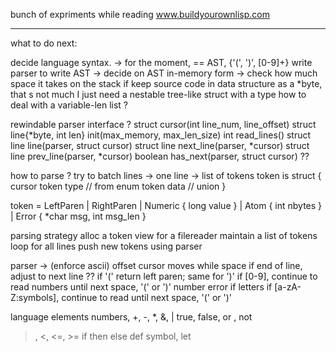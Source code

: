 bunch of expriments while reading www.buildyourownlisp.com

--------------------------------------------------------------------------------
what to do next:

  decide language syntax.
    -> for the moment, == AST, {'(', ')', [0-9]+}
  write parser to write AST
    -> decide on AST in-memory form
    -> check how much space it takes on the stack
        if keep source code in data structure as a *byte, that s not much
        I just need a nestable tree-like struct with a type
        how to deal with a variable-len list ?

  rewindable parser interface ?
    struct cursor(int line_num, line_offset)
    struct line{*byte, int len}
    init(max_memory, max_len_size)
    int read_lines()
    struct line line(parser, struct cursor)
    struct line next_line(parser, *cursor)
    struct line prev_line(parser, *cursor)
    boolean has_next(parser, struct cursor) ??

  how to parse ? try to batch lines ->
    one line -> list of tokens
      token is struct {
        cursor
        token type   // from enum
        token data   // union
      }

token = LeftParen
      | RightParen
      | Numeric { long value }
      | Atom { int nbytes }
      | Error { *char msg, int msg_len }

  parsing strategy
    alloc a token view for a filereader
    maintain a list of tokens
    loop for all lines
      push new tokens using parser

  parser -> (enforce ascii)
    offset cursor
    moves while space
      if end of line, adjust to next line ??
    if '(' return left paren; same for ')'
    if [0-9], continue to read numbers until next space, '(' or ')'
              number error if letters
    if [a-zA-Z:symbols], continue to read until next space, '(' or ')'

language elements
  numbers, +, -, *, &, |
  true, false, or , not
  >, <, <=, >=
  if then else
  def symbol, let
